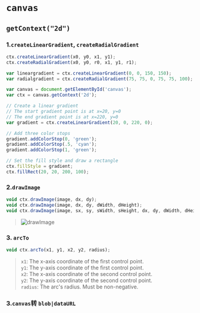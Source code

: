 # `canvas`

## `getContext("2d")`

### 1.`createLinearGradient`, `createRadialGradient`

```js
ctx.createLinearGradient(x0, y0, x1, y1);
ctx.createRadialGradient(x0, y0, r0, x1, y1, r1);
```

```js
var lineargradient = ctx.createLinearGradient(0, 0, 150, 150);
var radialgradient = ctx.createRadialGradient(75, 75, 0, 75, 75, 100);
```

```js
var canvas = document.getElementById('canvas');
var ctx = canvas.getContext('2d');

// Create a linear gradient
// The start gradient point is at x=20, y=0
// The end gradient point is at x=220, y=0
var gradient = ctx.createLinearGradient(20, 0, 220, 0);

// Add three color stops
gradient.addColorStop(0, 'green');
gradient.addColorStop(.5, 'cyan');
gradient.addColorStop(1, 'green');

// Set the fill style and draw a rectangle
ctx.fillStyle = gradient;
ctx.fillRect(20, 20, 200, 100);
```

### 2.`drawImage`

```js
void ctx.drawImage(image, dx, dy);
void ctx.drawImage(image, dx, dy, dWidth, dHeight);
void ctx.drawImage(image, sx, sy, sWidth, sHeight, dx, dy, dWidth, dHeight);
```

> ![drawImage](https://mdn.mozillademos.org/files/225/Canvas_drawimage.jpg)

### 3. `arcTo`

```js
void ctx.arcTo(x1, y1, x2, y2, radius);
```

> `x1`: The x-axis coordinate of the first control point.  
> `y1`: The y-axis coordinate of the first control point.  
> `x2`: The x-axis coordinate of the second control point.  
> `y2`: The y-axis coordinate of the second control point.  
> `radius`: The arc's radius. Must be non-negative.

### 3.`canvas`转 `blob|dataURL`
